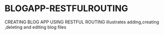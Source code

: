 # BLOGAPP-RESTFULROUTING
CREATING BLOG APP USING RESTFUL ROUTING
illustrates adding,creating ,deleting and editing blog files

